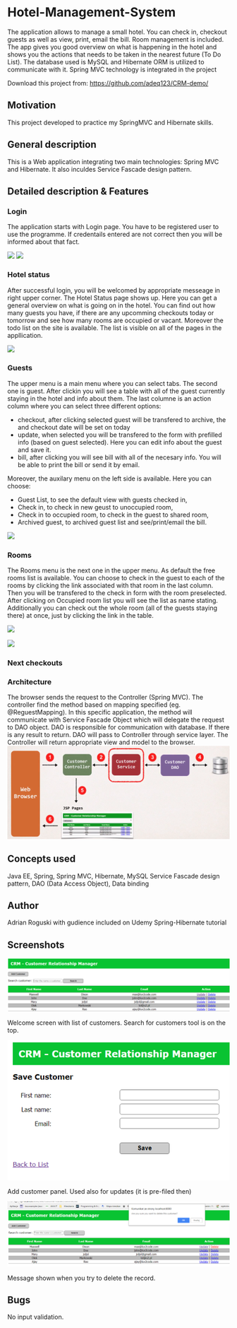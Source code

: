 # Hotel-Management-System
The application allows to manage a small hotel. You can check in, checkout guests as well as view, print, email the bill. Room management is included. The app gives you good overview on what is happening in the hotel and shows you the actions that needs to be taken in the nearest future (To Do List). The database used is MySQL and Hibernate ORM is utilized to communicate with it. Spring MVC technology is integrated in the project

Download this project from: https://github.com/adeq123/CRM-demo/

## Motivation
This project developed to practice my SpringMVC and Hibernate skills.

## General description
This is a Web application integrating two main technologies: Spring MVC and Hibernate. It also inculdes Service Fascade design pattern.  
## Detailed description & Features
### Login
The application starts with Login page. You have to be registered user to use the programme. If credentails entered are not correct then you will be informed about that fact.

![](https://github.com/adeq123/Hotel-Management-System/blob/master/Hotel-Management-System/readme_images/login.png)
![](https://github.com/adeq123/Hotel-Management-System/blob/master/Hotel-Management-System/readme_images/login1.png)

### Hotel status
After successful login, you will be welcomed by appropriate messeage in right upper corner. The Hotel Status page shows up. Here you can get a general overview on what is going on in the hotel. You can find out how many guests you have, if there are any upcomming checkouts today or tomorrow and see how many rooms are occupied or vacant. Moreover the todo list on the site is available. The list is visible on all of the pages in the appllication.

![](https://github.com/adeq123/Hotel-Management-System/blob/master/Hotel-Management-System/readme_images/hotel_status.png)

### Guests 
The upper menu is a main menu where you can select tabs. The second one is guest. After clickin you will see a table with all of the guest currently staying in the hotel and info about them. The last columne is an action column where you can select three different options:
 - checkout, after clicking selected guest will be transfered to archive, the and checkout date will be set on today
 - update, when selected you will be transfered to the form with prefilled info (based on guest selected). Here you can edit info about the guest and save it.
 - bill, after clicking you will see bill with all of the necesary info. You will be able to print the bill or send it by email.
 
 Moreover, the auxilary menu on the left side is available. Here you can choose:
 - Guest List, to see the default view with guests checked in,
 - Check in, to check in new geust to unoccupied room,
 - Check in to occupied room, to check in the guest to shared room,
 - Archived guest, to archived guest list and see/print/email the bill.
 
![](https://github.com/adeq123/Hotel-Management-System/blob/master/Hotel-Management-System/readme_images/guest.png)

### Rooms
The Rooms menu is the next one in the upper menu. As default the free rooms list is available. You can choose to check in the guest to each of the rooms by clicking the link associated with that room in the last column. Then you will be transfered to the check in form with the room preselected. After clicking on Occupied room list you will see the list as name stating. Additionally you can check out the whole room (all of the guests staying there) at once, just by clicking the link in the table.

![](https://github.com/adeq123/Hotel-Management-System/blob/master/Hotel-Management-System/readme_images/rooms.png)

![](https://github.com/adeq123/Hotel-Management-System/blob/master/Hotel-Management-System/readme_images/rooms2.png)

### Next checkouts

### Architecture

The browser sends the request to the Controller (Spring MVC). The controller find the method based on mapping specified (eg. @ReguestMapping).
In this specific application, the method will communicate with Service Fascade Object which will delegate the request to DAO object. DAO is 
responsible for communication with database. If there is any result to return. DAO will pass to Controller through service layer. The Controller
will return appropriate view and model to the browser.
![](https://github.com/adeq123/CRM-demo/blob/master/web-customer-tracker/img/appArchtecture1.png)

## Concepts used

Java EE, Spring, Spring MVC, Hibernate, MySQL
Service Fascade design pattern, DAO (Data Access Object), Data binding

## Author

Adrian Roguski with gudience included on Udemy Spring-Hibernate tutorial

## Screenshots

![](https://github.com/adeq123/CRM-demo/blob/master/web-customer-tracker/img/customerList.png)

Welcome screen with list of customers. Search for customers tool is on the top.

![](https://github.com/adeq123/CRM-demo/blob/master/web-customer-tracker/img/addCustomer.png)

Add customer panel. Used also for updates (it is pre-filed then) 

![](https://github.com/adeq123/CRM-demo/blob/master/web-customer-tracker/img/deleteCustomer.png)

Message shown when you try to delete the record.

## Bugs
No input validation.
